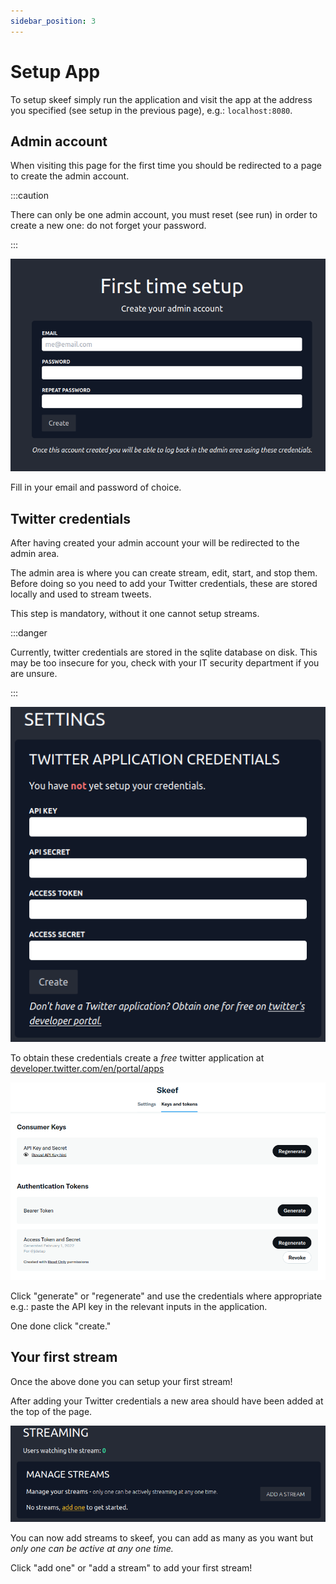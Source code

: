 ```yaml
---
sidebar_position: 3
---
```


# Setup App

To setup skeef simply run the application and visit the app
at the address you specified (see setup in the previous page),
e.g.: `localhost:8080`.

## Admin account

When visiting this page for the first time you should be redirected
to a page to create the admin account.

:::caution

There can only be one admin account, you must reset (see run)
in order to create a new one: do not forget your password.

:::

![Setup step](../static/img/setup.png)

Fill in your email and password of choice.

## Twitter credentials

After having created your admin account your will be redirected
to the admin area.

The admin area is where you can create stream, edit, start, and stop
them.
Before doing so you need to add your Twitter credentials, these 
are stored locally and used to stream tweets.

This step is mandatory, without it one cannot setup streams.

:::danger

Currently, twitter credentials are stored in the sqlite database
on disk. This may be too insecure for you, check with your IT
security department if you are unsure.

:::

![Input Twitter credentials](../static/img/settings.png)

To obtain these credentials create a _free_ twitter application at 
[developer.twitter.com/en/portal/apps](https://developer.twitter.com/en/portal/apps)


![Get Twitter credentials](../static/img/twitter-creds.png)

Click "generate" or "regenerate" and use the credentials where appropriate
e.g.: paste the API key in the relevant inputs in the application.

One done click "create."

## Your first stream

Once the above done you can setup your first stream!

After adding your Twitter credentials a new area should have been added
at the top of the page.

![Setup your first stream](../static/img/setup-stream.png)

You can now add streams to skeef, you can add as many as you want
but _only one can be active at any one time._

Click "add one" or "add a stream" to add your first stream!
